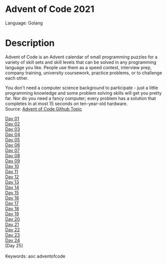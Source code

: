 # Advent of Code 2021
Language: Golang

# Description
Advent of Code is an Advent calendar of small programming puzzles for a variety of skill sets and skill levels that can be solved in any programming language you like. People use them as a speed contest, interview prep, company training, university coursework, practice problems, or to challenge each other.

You don't need a computer science background to participate - just a little programming knowledge and some problem solving skills will get you pretty far. Nor do you need a fancy computer; every problem has a solution that completes in at most 15 seconds on ten-year-old hardware.<br/>
Source: [Advent of Code Github Topic](https://github.com/topics/advent-of-code)<br/>

[Day 01](https://github.com/janusqa/advent-of-code-2021/tree/main/day1)<br/>
[Day 02](https://github.com/janusqa/advent-of-code-2021/tree/main/day2)<br/>
[Day 03](https://github.com/janusqa/advent-of-code-2021/tree/main/day3)<br/>
[Day 04](https://github.com/janusqa/advent-of-code-2021/tree/main/day4)<br/>
[Day 05](https://github.com/janusqa/advent-of-code-2021/tree/main/day5)<br/>
[Day 06](https://github.com/janusqa/advent-of-code-2021/tree/main/day6)<br/>
[Day 07](https://github.com/janusqa/advent-of-code-2021/tree/main/day7)<br/>
[Day 08](https://github.com/janusqa/advent-of-code-2021/tree/main/day8)<br/>
[Day 09](https://github.com/janusqa/advent-of-code-2021/tree/main/day9)<br/>
[Day 10](https://github.com/janusqa/advent-of-code-2021/tree/main/day10)<br/>
[Day 11](https://github.com/janusqa/advent-of-code-2021/tree/main/day11)<br/>
[Day 12](https://github.com/janusqa/advent-of-code-2021/tree/main/day12)<br/>
[Day 13](https://github.com/janusqa/advent-of-code-2021/tree/main/day13)<br/>
[Day 14](https://github.com/janusqa/advent-of-code-2021/tree/main/day14)<br/>
[Day 15](https://github.com/janusqa/advent-of-code-2021/tree/main/day15)<br/>
[Day 16](https://github.com/janusqa/advent-of-code-2021/tree/main/day16)<br/>
[Day 17](https://github.com/janusqa/advent-of-code-2021/tree/main/day17)<br/>
[Day 18](https://github.com/janusqa/advent-of-code-2021/tree/main/day18)<br/>
[Day 19](https://github.com/janusqa/advent-of-code-2021/tree/main/day19)<br/>
[Day 20](https://github.com/janusqa/advent-of-code-2021/tree/main/day20)<br/>
[Day 21](https://github.com/janusqa/advent-of-code-2021/tree/main/day21)<br/>
[Day 22](https://github.com/janusqa/advent-of-code-2021/tree/main/day22)<br/>
[Day 23](https://github.com/janusqa/advent-of-code-2021/tree/main/day23)<br/>
[Day 24](https://github.com/janusqa/advent-of-code-2021/tree/main/day24)<br/>
[Day 25]<br/>
<br/>
Keywords: aoc adventofcode

